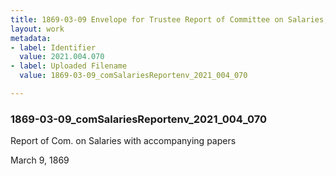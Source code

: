```yaml
---
title: 1869-03-09 Envelope for Trustee Report of Committee on Salaries, 2021.004.070
layout: work
metadata:
- label: Identifier
  value: 2021.004.070
- label: Uploaded Filename
  value: 1869-03-09_comSalariesReportenv_2021_004_070

---
```

<div class="pages">
<div id="page-1776005">
<h3><a name="page-1776005">1869-03-09_comSalariesReportenv_2021_004_070</a></h3>
<div class="page-content">
<p>Report of Com. on Salaries<span class='line-break'> </span>with accompanying papers</p>
<p>March 9, 1869</p>
</div>
</div>
<br />
</div>
